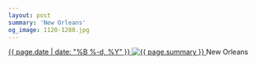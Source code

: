 ```yaml
---
layout: post
summary: 'New Orleans'
og_image: 1120-1280.jpg
---
```


<p>
 <time>
  <a href="/1120">
   {{ page.date | date: "%B %-d, %Y" }}
  </a>
 </time>
 <a href="/1120">
  <img alt="{{ page.summary }}" data-taken="3/15/2020" sizes="(min-width: 700px) 50vw, calc(100vw - 2rem)" src="{{ site.assets_url }}/1120-640.jpg" srcset="{{ site.assets_url }}/1120-320.jpg 320w, {{ site.assets_url }}/1120-640.jpg 640w, {{ site.assets_url }}/1120-960.jpg 960w, {{ site.assets_url }}/1120-1280.jpg 1280w"/>
 </a>
 <span>
  New Orleans
 </span>
</p>
